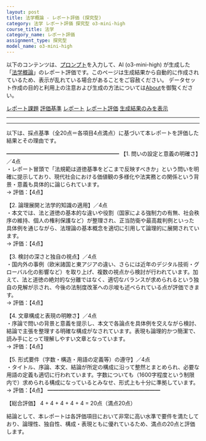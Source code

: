 ```yaml
---
layout: post
title: 法学概論 - レポート評価 (探究型)
category: 法学 レポート評価 探究型 o3-mini-high
course_title: 法学
category_name: レポート評価
assignment_type: 探究型
model_name: o3-mini-high
---
```


以下のコンテンツは、[プロンプト](https://github.com/takedatoshiyuki/synthetic_assignments/tree/main/generated/法学/o3-mini-high/prompt_レポート評価-探究型.md)を入力して、AI (o3-mini-high) が生成した「[法学概論](/contents/法学/)」のレポート評価です。このページは生成結果から自動的に作成されているため、表示が乱れている場合があることをご容赦ください。
データセット作成の目的と利用上の注意および生成の方法については[About](/About)を御覧ください。

[レポート課題](../レポート課題-探究型)
[評価基準](../評価基準-探究型)
[レポート](../レポート-探究型)
[レポート評価](../レポート評価-探究型)
[生成結果のみを表示](https://github.com/takedatoshiyuki/synthetic_assignments/tree/main/generated/法学/o3-mini-high/レポート評価-探究型.md)
  

***
***
  
以下は、採点基準（全20点＝各項目4点満点）に基づいて本レポートを評価した結果とその理由です。

━━━━━━━━━━━━━━━━━━━━━
【1. 問いの設定と意義の明確さ】／4点  
・レポート冒頭で「法規範は道徳基準をどこまで反映すべきか」という問いを明確に提示しており、現代社会における価値観の多様化や法実務との関係という背景・意義も具体的に論じられています。  
→ 評価：【4点】

【2. 論理展開と法学的知識の適用】／4点  
・本文では、法と道徳の基本的な違いや役割（国家による強制力の有無、社会秩序の維持、個人の権利保護など）が整理され、正当防衛や最高裁判例といった具体例を通じながら、法理論の基本概念を適切に引用して論理的に展開されています。  
→ 評価：【4点】

【3. 検討の深さと独自の視点】／4点  
・国内外の事例（欧米諸国と東アジアの違い、さらには近年のデジタル技術・グローバル化の影響など）を取り上げ、複数の視点から検討が行われています。加えて、法と道徳の絶対的な分離ではなく、適切なバランスが求められるという独自の見解が示され、今後の法制度改革への示唆も述べられている点が評価できます。  
→ 評価：【4点】

【4. 文章構成と表現の明瞭さ】／4点  
・序論で問いの背景と意義を提示し、本文で各論点を具体例を交えながら検討、結論で主張を整理する明確な構成がなされています。表現も論理的かつ簡潔で、読み手にとって理解しやすい文章となっています。  
→ 評価：【4点】

【5. 形式要件（字数・構造・用語の定義等）の遵守】／4点  
・タイトル、序論、本文、結論が所定の構成に沿って整然とまとめられ、必要な用語の定義も適切に行われています。字数についても（1600字程度という制限内で）求められる構成になっているとみなせ、形式上も十分に準拠しています。  
→ 評価：【4点】
━━━━━━━━━━━━━━━━━━━━━

【総合評価】 4 + 4 + 4 + 4 + 4 = 20点（満点20点）

結論として、本レポートは各評価項目において非常に高い水準で要件を満たしており、論理性、独自性、構成・表現ともに優れているため、満点の20点と評価します。
